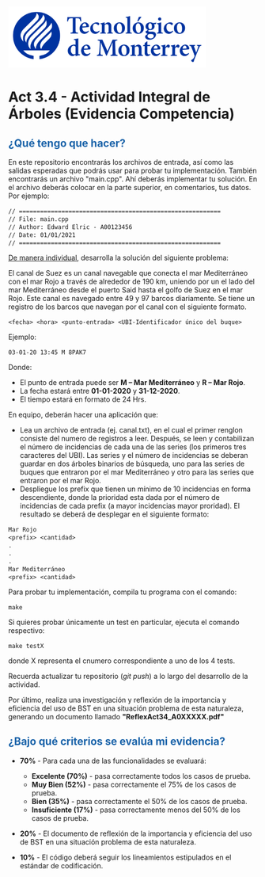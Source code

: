 ![Tec de Monterrey](images/logotecmty.png)

# Act 3.4 - Actividad Integral de Árboles (Evidencia Competencia)

## <span style="color: rgb(26, 99, 169);">¿Qué tengo que hacer?</span>

En este repositorio encontrarás los archivos de entrada, así como las salidas esperadas que podrás usar para probar tu implementación. También encontrarás un archivo "main.cpp". Ahí deberás implementar tu solución. En el archivo deberás colocar en la parte superior, en comentarios, tus datos. Por ejemplo:

```
// =========================================================
// File: main.cpp
// Author: Edward Elric - A00123456
// Date: 01/01/2021
// =========================================================
```

<span style="text-decoration: underline;">De manera individual</span>, desarrolla la solución del siguiente problema:

El canal de Suez es un canal navegable que conecta el mar Mediterráneo con el mar Rojo a través de alrededor de 190 km, uniendo por un el lado del mar Mediterráneo desde el puerto Said hasta el golfo de Suez en el mar Rojo. Este canal es navegado entre 49 y 97 barcos diariamente. Se tiene un registro de los barcos que navegan por el canal con el siguiente formato.

```
<fecha> <hora> <punto-entrada> <UBI-Identificador único del buque>
```

Ejemplo:

```
03-01-20 13:45 M 8PAK7
```

Donde:

- El punto de entrada puede ser **M – Mar Mediterráneo** y **R – Mar Rojo**.
- La fecha estará entre **01-01-2020** y **31-12-2020**.
- El tiempo estará en formato de 24 Hrs.

En equipo, deberán hacer una aplicación que:

- Lea un archivo de entrada (ej. canal.txt), en el cual el primer renglon consiste del numero de registros a leer. Después, se leen y contabilizan el número de incidencias de cada una de las series (los primeros tres caracteres del UBI). Las series y el número de incidencias se deberan guardar en dos árboles binarios de búsqueda, uno para las series de buques que entraron por el mar Mediterráneo y otro para las series que entraron por el mar Rojo.
- Despliegue los prefix que tienen un mínimo de 10 incidencias en forma descendiente, donde la prioridad esta dada por el número de incidencias de cada prefix (a mayor incidencias mayor proridad). El resultado se deberá de desplegar en el siguiente formato:

```
Mar Rojo
<prefix> <cantidad>
.
.
.
Mar Mediterráneo
<prefix> <cantidad>
```

Para probar tu implementación, compila tu programa con el comando:

```
make
```

Si quieres probar únicamente un test en particular, ejecuta el comando respectivo:

```
make testX
```

donde X representa el cnumero correspondiente a uno de los 4 tests.

Recuerda actualizar tu repositorio (_git push_) a lo largo del desarrollo de la actividad.

Por último, realiza una investigación y reflexión de la importancia y eficiencia del uso de BST en una situación problema de esta naturaleza, generando un documento llamado **"ReflexAct34_A0XXXXX.pdf"**

## <span style="color: rgb(26, 99, 169);">**¿Bajo qué criterios se evalúa mi evidencia?**</span>

- **70%** - Para cada una de las funcionalidades se evaluará:

  - **Excelente (70%)** - pasa correctamente todos los casos de prueba.
  - **Muy Bien (52%)** - pasa correctamente el 75% de los casos de prueba.
  - **Bien (35%)** - pasa correctamente el 50% de los casos de prueba.
  - **Insuficiente (17%)** - pasa correctamente menos del 50% de los casos de prueba.

- **20%** - El documento de reflexión de la importancia y eficiencia del uso de BST en una situación problema de esta naturaleza.
- **10%** - El código deberá seguir los lineamientos estipulados en el estándar de codificación.
